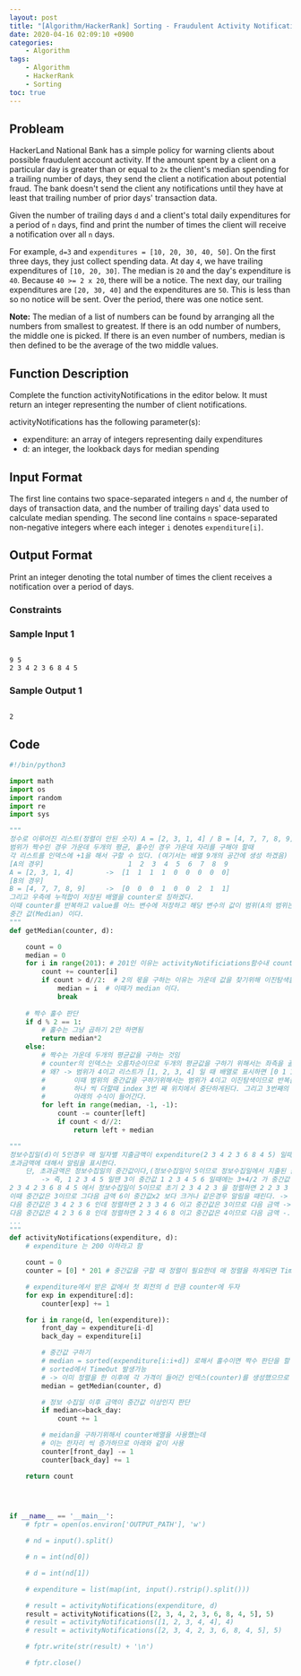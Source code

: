 ```yaml
---
layout: post
title: "[Algorithm/HackerRank] Sorting - Fraudulent Activity Notifications"
date: 2020-04-16 02:09:10 +0900
categories: 
    - Algorithm
tags:
    - Algorithm
    - HackerRank
    - Sorting
toc: true
---
```


<!-- more -->


## Probleam
HackerLand National Bank has a simple policy for warning clients about possible fraudulent account activity. If the amount spent by a client on a particular day is greater than or equal to `2x` the client's median spending for a trailing number of days, they send the client a notification about potential fraud. The bank doesn't send the client any notifications until they have at least that trailing number of prior days' transaction data.

Given the number of trailing days `d` and a client's total daily expenditures for a period of `n` days, find and print the number of times the client will receive a notification over all `n` days.

For example, `d=3` and `expenditures = [10, 20, 30, 40, 50]`. On the first three days, they just collect spending data. At day `4`, we have trailing expenditures of `[10, 20, 30]`. The median is `20` and the day's expenditure is `40`. Because `40 >= 2 x 20`, there will be a notice. The next day, our trailing expenditures are `[20, 30, 40]` and the expenditures are `50`. This is less than  so no notice will be sent. Over the period, there was one notice sent.

**Note:** The median of a list of numbers can be found by arranging all the numbers from smallest to greatest. If there is an odd number of numbers, the middle one is picked. If there is an even number of numbers, median is then defined to be the average of the two middle values.

## Function Description
Complete the function activityNotifications in the editor below. It must return an integer representing the number of client notifications.

activityNotifications has the following parameter(s):
- expenditure: an array of integers representing daily expenditures
- d: an integer, the lookback days for median spending

## Input Format
The first line contains two space-separated integers `n` and `d`, the number of days of transaction data, and the number of trailing days' data used to calculate median spending.
The second line contains `n` space-separated non-negative integers where each integer `i` denotes `expenditure[i]`.

## Output Format
Print an integer denoting the total number of times the client receives a notification over a period of  days.


### Constraints

### Sample Input 1
```

9 5
2 3 4 2 3 6 8 4 5
```


### Sample Output 1
```

2
```


## Code

```python
#!/bin/python3

import math
import os
import random
import re
import sys

"""
정수로 이루어진 리스트(정렬이 안된 숫자) A = [2, 3, 1, 4] / B = [4, 7, 7, 8, 9] 가 있을 때 각각 범위가 A는 4, B는 5일 때
범위가 짝수인 경우 가운데 두개의 평균, 홀수인 경우 가운데 자리를 구해야 할때
각 리스트를 인덱스에 +1을 해서 구할 수 있다. (여기서는 배열 9개의 공간에 생성 하겠음)
[A의 경우]                     1  2  3  4  5  6  7  8  9  
A = [2, 3, 1, 4]        ->  [1  1  1  1  0  0  0  0  0]
[B의 경우]
B = [4, 7, 7, 8, 9]     ->  [0  0  0  1  0  0  2  1  1]
그리고 우측에 누적합이 저장된 배열을 counter로 칭하겠다.
이때 counter를 반복하고 value를 어느 변수에 저장하고 해당 변수의 값이 범위(A의 범위는4, B의 범위는5)를 2로 나누어 몫이 큰 시점이
중간 값(Median) 이다.
"""
def getMedian(counter, d):

    count = 0
    median = 0
    for i in range(201): # 201인 이유는 activityNotificiations함수내 counter 선언시 201까지 했으므로
        count += counter[i]
        if count > d//2:  # 2의 몫을 구하는 이유는 가운데 값을 찾기위해 이진탐색을 했기 때문
            median = i  # 이때가 median 이다.
            break
    
    # 짝수 홀수 판단
    if d % 2 == 1:
        # 홀수는 그냥 곱하기 2만 하면됨
        return median*2
    else:
        # 짝수는 가운데 두개의 평균값을 구하는 것임
        # counter의 인덱스는 오름차순이므로 두개의 평균값을 구하기 위해서는 좌측을 골라야한다.
        # 왜? -> 범위가 4이고 리스트가 [1, 2, 3, 4] 일 때 배열로 표시하면 [0 1 1 1 1] 이다.
        #       이때 범위의 중간값을 구하기위해서는 범위가 4이고 이진탐색이므로 반복을 하게되면 배열 [0 1 1 1 1]에서 값을 
        #       하나 씩 더할때 index 3번 째 위치에서 중단하게된다. 그리고 3번째의 위치는 숫자 3이지만 2를 찾기위해서는 왼쪽이므로
        #       아래의 수식이 들어간다.
        for left in range(median, -1, -1):
            count -= counter[left]
            if count < d//2:
                return left + median

"""
정보수집일(d)이 5인경우 매 일자별 지출금액이 expenditure(2 3 4 2 3 6 8 4 5) 일때
초과금액에 대해서 알림을 표시한다.
    단, 초과금액은 정보수집일의 중간값이다,(정보수집일이 5이므로 정보수집일에서 지출된 금액을 오름차순 후 해당 금액의 중간금액이 중간값)
        -> 즉, 1 2 3 4 5 일땐 3이 중간값 1 2 3 4 5 6 일때에는 3+4/2 가 중간값
2 3 4 2 3 6 8 4 5 에서 정보수집일이 5이므로 초기 2 3 4 2 3 을 정렬하면 2 2 3 3 4 이다.
이때 중간값은 3이므로 그다음 금액 6이 중간값x2 보다 크거나 같은경우 알림을 때린다. -> 6 >= 3x2 True 이므로 알림 count += 1
다음 중간값은 3 4 2 3 6 인데 정렬하면 2 3 3 4 6 이고 중간값은 3이므로 다음 금액 -> 8 >= 3x2 True 이므로 알림 count+= 1
다음 중간값은 4 2 3 6 8 인데 정렬하면 2 3 4 6 8 이고 중간값은 4이므로 다음 금액 -. 4 >= 4x2 False 이므로 알림은 하지 않는다.
...
"""
def activityNotifications(expenditure, d):
    # expenditure 는 200 이하라고 함

    count = 0
    counter = [0] * 201 # 중간값을 구할 때 정렬이 필요한데 매 정렬을 하게되면 TimeOut에 걸림

    # expenditure에서 받은 값에서 첫 회전의 d 만큼 counter에 두자
    for exp in expenditure[:d]:
        counter[exp] += 1

    for i in range(d, len(expenditure)):
        front_day = expenditure[i-d]
        back_day = expenditure[i]

        # 중간값 구하기
        # median = sorted(expenditure[i:i+d]) 로해서 홀수이면 짝수 판단을 할 수도 있지만
        # sorted에서 TimeOut 발생가능
        # -> 이미 정렬을 한 이후에 각 가격이 들어간 인덱스(counter)를 생성했으므로 이를 이용하자.
        median = getMedian(counter, d)

        # 정보 수집일 이후 금액이 중간값 이상인지 판단
        if median<=back_day:
            count += 1

        # meidan을 구하기위해서 counter배열을 사용했는데
        # 이는 한자리 씩 증가하므로 아래와 같이 사용
        counter[front_day] -= 1
        counter[back_day] += 1

    return count

    


if __name__ == '__main__':
    # fptr = open(os.environ['OUTPUT_PATH'], 'w')

    # nd = input().split()

    # n = int(nd[0])

    # d = int(nd[1])

    # expenditure = list(map(int, input().rstrip().split()))

    # result = activityNotifications(expenditure, d)
    result = activityNotifications([2, 3, 4, 2, 3, 6, 8, 4, 5], 5)
    # result = activityNotifications([1, 2, 3, 4, 4], 4)
    # result = activityNotifications([2, 3, 4, 2, 3, 6, 8, 4, 5], 5)

    # fptr.write(str(result) + '\n')

    # fptr.close()
```
